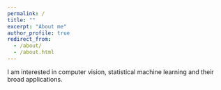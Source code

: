 ```yaml
---
permalink: /
title: ""
excerpt: "About me"
author_profile: true
redirect_from: 
  - /about/
  - /about.html
---
```


I am interested in computer vision, statistical machine learning and their broad applications.
